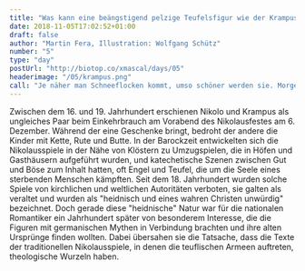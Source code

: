 ```yaml
---
title: "Was kann eine beängstigend pelzige Teufelsfigur wie der Krampus mit Romantik zu tun haben?"
date: 2018-11-05T17:02:52+01:00
draft: false
author: "Martin Fera, Illustration: Wolfgang Schütz"
number: "5"
type: "day"
postUrl: "http://biotop.co/xmascal/days/05"
headerimage: "/05/krampus.png"
call: "Je näher man Schneeflocken kommt, umso schöner werden sie. Morgen gibt es mehr wissenschaftlichen Einblick zum Thema Schnee"
---
```

Zwischen dem 16. und 19. Jahrhundert erschienen Nikolo und Krampus als ungleiches Paar beim Einkehrbrauch am Vorabend des Nikolausfestes am 6. Dezember. Während der eine Geschenke bringt, bedroht der andere die Kinder mit Kette, Rute und Butte. In der Barockzeit entwickelten sich die Nikolausspiele in der Nähe von Klöstern zu Umzugspielen, die in Höfen und Gasthäusern aufgeführt wurden, und katechetische Szenen zwischen Gut und Böse zum Inhalt hatten, oft Engel und Teufel, die um die Seele eines sterbenden Menschen kämpften.
Seit dem 18. Jahrhundert wurden solche Spiele von kirchlichen und weltlichen Autoritäten verboten, sie galten als veraltet und wurden als "heidnisch und eines wahren Christen unwürdig" bezeichnet. Doch gerade diese "heidnische" Natur war für die nationalen Romantiker ein Jahrhundert später von besonderem Interesse, die die Figuren mit germanischen Mythen in Verbindung brachten und ihre alten Ursprünge finden wollten. Dabei übersahen sie die Tatsache, dass die Texte der traditionellen Nikolausspiele, in denen die teuflischen Armeen auftreten, theologische Wurzeln haben.
